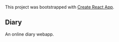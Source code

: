 This project was bootstrapped with [Create React App](https://github.com/facebook/create-react-app).

## Diary

An online diary webapp.
